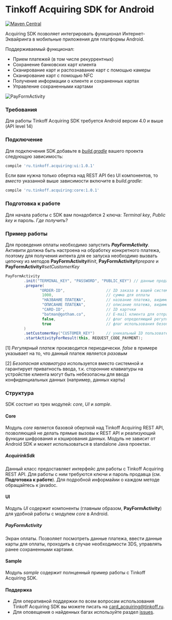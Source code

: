 # Tinkoff Acquiring SDK for Android

[![Maven Central](https://img.shields.io/maven-central/v/ru.tinkoff.acquiring/ui.svg?maxAge=2592000)][search.maven]

Acquiring SDK позволяет интегрировать функционал Интернет-Эквайринга в мобильные приложения для платформы Android.

Поддерживаемый функционал:
- Прием платежей (в том числе рекуррентных)
- Сохранение банковских карт клиента
- Сканирование карт и распознавание карт с помощью камеры
- Сканирование карт с помощью NFC
- Получение информации о клиенте и сохраненных картах
- Управление сохраненными картами

![PayFormActivity][img-pay]

### Требования
Для работы Tinkoff Acquiring SDK требуется Android версии 4.0 и выше (API level 14)

### Подключение
Для подключения SDK добавьте в [_build.gradle_][build-config] вашего проекта следующую зависимость:
```groovy
compile 'ru.tinkoff.acquiring:ui:1.0.1'
```

Если вам нужна только обертка над REST API без UI компонентов, то _вместо_ указанной
выше зависимости включите в _build.gradle_:
```groovy
compile 'ru.tinkoff.acquiring:core:1.0.1'
```

### Подготовка к работе
Для начала работы с SDK вам понадобятся 2 ключа: _Terminal key_, _Public key_ и пароль. _Где получить_?

### Пример работы
Для проведения оплаты необходимо запустить _**PayFormActivity**_. Активити должна быть
настроена на обработку конкретного платежа, поэтому для получения интента для ее запуска необходимо
вызвать цепочку из методов **PayFormActivity**#_init_, **PayFormActivity**#_prepare_ и **PayFormActivity**#_setCustomerKey_

```java
PayFormActivity
        .init("TERMINAL_KEY", "PASSWORD", "PUBLIC_KEY") // данные продавца
        .prepare(
               "ORDER-ID",                  // ID заказа в вашей системе
                1000,                       // сумма для оплаты
                "НАЗВАНИЕ ПЛАТЕЖА",         // название платежа, видимое пользователю
                "ОПИСАНИЕ ПЛАТЕЖА",         // описание платежа, видимое пользователю
                "CARD-ID",                  // ID картчки
                "batman@gotham.co",         // E-mail клиента для отправки уведомления об оплате
                false,                      // флаг определяющий регулярность платежа [1]
                true                        // флаг использования безопасной клавиатуры [2]
        )
        .setCustomerKey("CUSTOMER_KEY")     // уникальный ID пользователя для сохранения данных его карты
        .startActivityForResult(this, REQUEST_CODE_PAYMENT);

```

[1] _Регулярный платеж_ производится периодически. _false_ в примере указывает на то, что данный
платеж является _разовым_

[2] _Безопасная клавиатура_ используется вместо системной и гарантирует приватность ввода, т.к.
 сторонние клавиатуры на устройстве клиента могут быть небезопасны для ввода конфиденциальных данных (например, данных карты)

### Структура
SDK состоит из трех модулей: _core_, _UI_ и _sample_.

#### Core
Модуль _core_ является базовой оберткой над Tinkoff Acquiring REST API, позволяющей не делать прямые
вызовы к REST API и реализующий функции шифрования и кэширования данных. Модуль не зависит от Android SDK и может
использоваться в standalone Java проектах.

##### AcquirinkSdk
Данный класс предоставляет интерфейс для работы с Tinkoff Acquiring REST API. Для работы с ним
требуются ключи и пароль продавца (см. **Подготовка к работе**). Для подробной информайии о каждом методе
обращайтесь к javadoc.

#### UI
Модуль _UI_ содержит компоненты (главным образом, **PayFormActivity**) для удобной работы с модулем _core_ в Android.

##### PayFormActivity
Экран оплаты. Позволяет посмотреть данные платежа, ввести данные карты для оплаты, проходить в
случае необходимости 3DS, управлять ранее сохраненными картами.

#### Sample
Модуль _sample_ содержит полнценный пример работы с Tinkoff Acquiring SDK.

#### Поддержка
- Для оперативной поддержки по всем вопросам использования Tinkoff Acquiring SDK вы можете писать
на [card_acquiring@tinkoff.ru][support-email].
- Для оповещения о найденных багах используйте раздел [issues][issues].

[search.maven]: http://search.maven.org/#search|ga|1|ru.tinkoff.acquiring.ui
[build-config]: https://developer.android.com/studio/build/index.html
[support-email]: mailto:card_acquiring@tinkoff.ru
[issues]: https://github.com/TinkoffCreditSystems/tinkoff-asdk-android/issues
[img-pay]: http://TODO